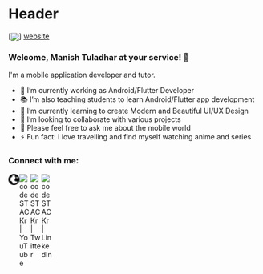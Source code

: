 # Header
[<img align="center" width="600px" src="https://raw.githubusercontent.com/lighttt/lighttt/main/icon/banner.png" />]
[website]

### Welcome, Manish Tuladhar at your service! 👋

I'm a mobile application developer and tutor.

- 🔭 I’m currently working as Android/Flutter Developer
- 📚 I’m also teaching students to learn Android/Flutter app development
- 🌱 I’m currently learning to create Modern and Beautiful UI/UX Design
- 👯 I’m looking to collaborate with various projects
- 💬 Please feel free to ask me about the mobile world
- ⚡ Fun fact: I love travelling and find myself watching anime and series

### Connect with me:

[<img align="left" alt="codeSTACKr.com" width="22px" src="https://raw.githubusercontent.com/iconic/open-iconic/master/svg/globe.svg" />][website]
[<img align="left" alt="codeSTACKr | YouTube" width="22px" src="https://cdn.jsdelivr.net/npm/simple-icons@v3/icons/youtube.svg" />][youtube]
[<img align="left" alt="codeSTACKr | Twitter" width="22px" src="https://cdn.jsdelivr.net/npm/simple-icons@v3/icons/twitter.svg" />][twitter]
[<img align="left" alt="codeSTACKr | LinkedIn" width="22px" src="https://cdn.jsdelivr.net/npm/simple-icons@v3/icons/linkedin.svg" />][linkedin]

<br />

[website]: http://manishtuladhar.com.np/
[twitter]: https://twitter.com/tuladharmanish
[youtube]: https://www.youtube.com/channel/UCCbLqylFdbo8WjYU9W6iFJw
[linkedin]: https://www.linkedin.com/in/tuladharmanishlight/